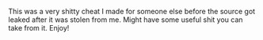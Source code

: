 This was a very shitty cheat I made for someone else before the source got leaked after it was stolen from me.
Might have some useful shit you can take from it.
Enjoy!
